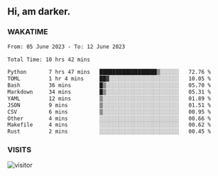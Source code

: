 ## Hi, am darker.

### WAKATIME

<!--START_SECTION:waka-->

```txt
From: 05 June 2023 - To: 12 June 2023

Total Time: 10 hrs 42 mins

Python       7 hrs 47 mins   ██████████████████▒░░░░░░   72.76 %
TOML         1 hr 4 mins     ██▓░░░░░░░░░░░░░░░░░░░░░░   10.05 %
Bash         36 mins         █▒░░░░░░░░░░░░░░░░░░░░░░░   05.70 %
Markdown     34 mins         █▒░░░░░░░░░░░░░░░░░░░░░░░   05.31 %
YAML         12 mins         ▒░░░░░░░░░░░░░░░░░░░░░░░░   01.89 %
JSON         9 mins          ▒░░░░░░░░░░░░░░░░░░░░░░░░   01.51 %
CSV          6 mins          ▒░░░░░░░░░░░░░░░░░░░░░░░░   00.95 %
Other        4 mins          ░░░░░░░░░░░░░░░░░░░░░░░░░   00.66 %
Makefile     4 mins          ░░░░░░░░░░░░░░░░░░░░░░░░░   00.62 %
Rust         2 mins          ░░░░░░░░░░░░░░░░░░░░░░░░░   00.45 %
```

<!--END_SECTION:waka-->

### VISITS
<!-- i should probably build this when i will have some time -->
![visitor](https://profile-counter.glitch.me/sanix-darker/count.svg)

